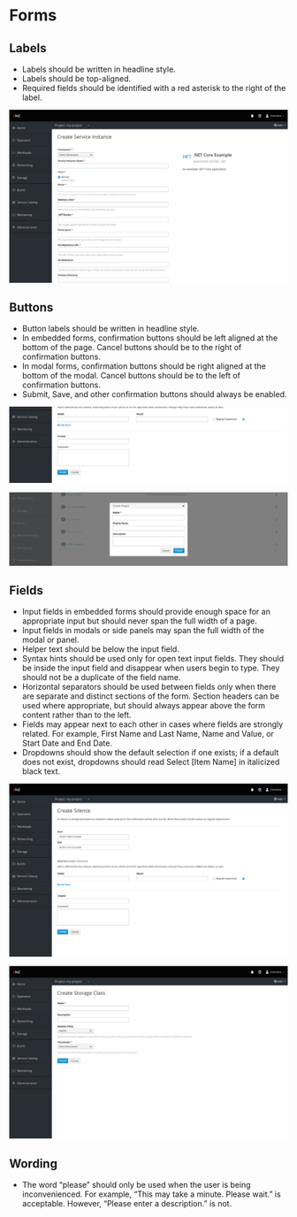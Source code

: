 # Forms

## Labels

* Labels should be written in headline style.
* Labels should be top-aligned.
* Required fields should be identified with a red asterisk to the right of the label.

![Labels example](img/service.png)

## Buttons

* Button labels should be written in headline style.
* In embedded forms, confirmation buttons should be left aligned at the bottom of the page. Cancel buttons should be to the right of confirmation buttons.
* In modal forms, confirmation buttons should be right aligned at the bottom of the modal. Cancel buttons should be to the left of confirmation buttons.
* Submit, Save, and other confirmation buttons should always be enabled.

![Buttons example left](img/silence-crop.png)

![Buttons example right](img/project-crop.png)

## Fields

* Input fields in embedded forms should provide enough space for an appropriate input but should never span the full width of a page.
* Input fields in modals or side panels may span the full width of the modal or panel.
* Helper text should be below the input field.
* Syntax hints should be used only for open text input fields. They should be inside the input field and disappear when users begin to type. They should not be a duplicate of the field name.
* Horizontal separators should be used between fields only when there are separate and distinct sections of the form. Section headers can be used where appropriate, but should always appear above the form content rather than to the left.
* Fields may appear next to each other in cases where fields are strongly related. For example, First Name and Last Name, Name and Value, or Start Date and End Date.
* Dropdowns should show the default selection if one exists; if a default does not exist, dropdowns should read Select [Item Name] in italicized black text.

![Fields example 1](img/silence.png)

![Fields example 2](img/storage.png)

## Wording

* The word “please” should only be used when the user is being inconvenienced. For example, “This may take a minute. Please wait.” is acceptable. However, “Please enter a description.” is not.
